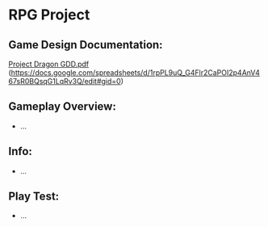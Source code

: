 # RPG Project
## Game Design Documentation:
[Project Dragon GDD.pdf](https://github.com/ChoiBeomgyuItBoy/RPGProject/files/10008006/Project.Dragon.GDD.pdf)
(https://docs.google.com/spreadsheets/d/1rpPL9uQ_G4Flr2CaPOI2p4AnV467sR0BQsqG1LqRv3Q/edit#gid=0)

## Gameplay Overview:
  - ...
  
## Info:
  - ...
  
## Play Test:
  - ...
